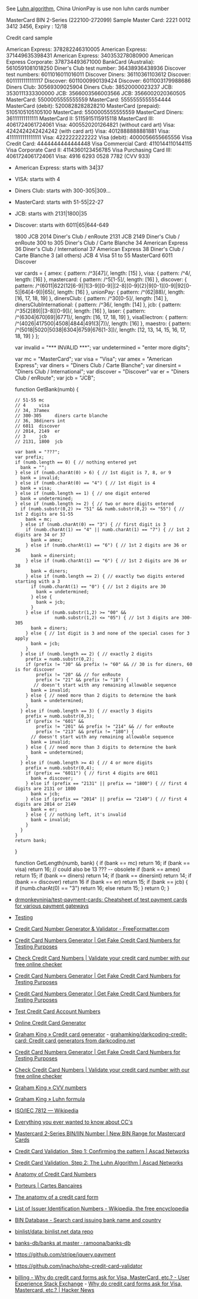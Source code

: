See [Luhn algorithm](Algorithms#luhn), China UnionPay is use non luhn cards number

MasterCard BIN 2-Series (222100-272099)
Sample Master Card: 2221 0012 3412 3456, Expiry : 12/18

Credit card sample

American Express: 378282246310005
American Express: 371449635398431
American Express: 340353278080900
American Express Corporate: 378734493671000
BankCard (Australia): 5610591081018250
Diner's Club test number: 36438936438936
Discover test numbers: 6011016011016011
Discover Diners: 36110361103612
Discover: 6011111111111117
Discover: 6011000990139424
Discover: 6011003179988686
Diners Club: 30569309025904
Diners Club: 38520000023237
JCB: 3530111333300000
JCB: 3566003566003566
JCB: 3566002020360505
MasterCard: 5500005555555559
MasterCard: 5555555555554444
MasterCard (debit): 5200828282828210
MasterCard (prepaid): 5105105105105100
MasterCard: 5500005555555559
MasterCard Diners: 36111111111111
MasterCard II: 5115915115915118
MasterCard III: 4061724061724061
Visa: 4005520201264821 (without card art)
Visa: 4242424242424242 (with card art)
Visa: 4012888888881881
Visa: 4111111111111111
Visa: 4222222222222
Visa (debit): 4000056655665556
Visa Credit Card: 4444444444444448
Visa Commercial Card: 4110144110144115
Visa Corporate Card II: 4114360123456785
Visa Purchasing Card III: 4061724061724061
Visa: 4916 6293 0528 7782 (CVV 933)

- American Express: starts with 34|37
- VISA: starts with 4
- Diners Club: starts with 300-305|309...
- MasterCard: starts with 51-55|22-27
- JCB: starts with 2131|1800|35
- Discover: starts with 6011|65|644-649
 
	1800			JCB
	2014			Diner's Club / enRoute
	2131			JCB
	2149			Diner's Club / enRoute
	300 to 305		Diner's Club / Carte Blanche
	34				American Express
	36				Diner's Club / International
	37				American Express
	38				Diner's Club / Carte Blanche
	3 (all others)	JCB
	4				Visa
	51 to 55		MasterCard
	6011			Discover

	var
	cards = {
		amex: {
			pattern: /^3[47]/,
			length: [15]
		},
		visa: {
			pattern: /^4/,
			length: [16]
		},
		mastercard: {
			pattern: /^5[1-5]/,
			length: [16]
		},
		discover: {
			pattern: /^(6011|622(12[6-9]|1[3-9][0-9]|[2-8][0-9]{2}|9[0-1][0-9]|92[0-5]|64[4-9])|65)/,
			length: [16]
		},
		unionPay: {
			pattern: /^(62|88)/,
			length: [16, 17, 18, 19]
		},
		dinersClub: {
			pattern: /^30[0-5]/,
			length: [14]
		},
		dinersClubInternational: {
			pattern: /^36/,
			length: [14]
		},
		jcb: {
			pattern: /^35(2[89]|[3-8][0-9])/,
			length: [16]
		},
		laser: {
			pattern: /^(6304|670[69]|6771)/,
			length: [16, 17, 18, 19]
		},
		visaElectron: {
			pattern: /^(4026|417500|4508|4844|491(3|7))/,
			length: [16]
		},
		maestro: {
			pattern: /^(5018|5020|5038|6304|6759|676[1-3])/,
			length: [12, 13, 14, 15, 16, 17, 18, 19]
		}
	};


	var invalid = "*** INVALID ***";
	var undetermined = "enter more digits";
	
	var mc = "MasterCard";
	var visa = "Visa";
	var amex = "American Express";
	var diners = "Diners Club / Carte Blanche";
	var dinersint = "Diners Club / International";
	var discover = "Discover"
	var er = "Diners Club / enRoute";
	var jcb = "JCB";
	
	function GetBank(numb) {
	
	  // 51-55 mc
	  // 4     visa
	  // 34, 37amex
	  // 300-305     diners carte blanche
	  // 36, 38diners int
	  // 6011  discover
	  // 2014, 2149  er
	  // 3     jcb
	  // 2131, 1800  jcb
	
	  var bank = "???";
	  var prefix;
	  if (numb.length == 0) { // nothing entered yet
	    bank = "";
	  } else if (numb.charAt(0) > 6) { // 1st digit is 7, 8, or 9
	    bank = invalid;
	  } else if (numb.charAt(0) == "4") { // 1st digit is 4
	    bank = visa;
	  } else if (numb.length == 1) { // one digit entered
	    bank = undetermined;
	  } else if (numb.length >= 2) { // two or more digits entered
	    if (numb.substr(0,2) >= "51" && numb.substr(0,2) <= "55") { // 1st 2 digits are 51-55
	      bank = mc;
	    } else if (numb.charAt(0) == "3") { // first digit is 3
	      if (numb.charAt(1) == "4" || numb.charAt(1) == "7") { // 1st 2 digits are 34 or 37
	        bank = amex;
	      } else if (numb.charAt(1) == "6") { // 1st 2 digits are 36 or 36
	        bank = dinersint;
	      } else if (numb.charAt(1) == "6") { // 1st 2 digits are 36 or 38
	        bank = diners;
	      } else if (numb.length == 2) { // exactly two digits entered starting with a 3
	        if (numb.charAt(1) == "0") { // 1st 2 digits are 30
	          bank = undetermined;
	        } else {
	          bank = jcb;
	        }
	      } else if (numb.substr(1,2) >= "00" &&
	                 numb.substr(1,2) <= "05") { // 1st 3 digits are 300-305
	        bank = diners;
	      } else { // 1st digit is 3 and none of the special cases for 3 apply
	        bank = jcb;
	      }
	    } else if (numb.length == 2) { // exactly 2 digits
	      prefix = numb.substr(0,2);
	      if (prefix != "30" && prefix != "60" && // 30 is for diners, 60 is for discover
	          prefix != "20" && // for enRoute
	          prefix != "21" && prefix != "18") {
	         // doesn't start with any remaining allowable sequence
	        bank = invalid;
	      } else { // need more than 2 digits to determine the bank
	        bank = undetermined;
	      }
	    } else if (numb.length == 3) { // exactly 3 digits
	      prefix = numb.substr(0,3);
	      if (prefix != "601" &&
	          prefix != "201" && prefix != "214" && // for enRoute 
	          prefix != "213" && prefix != "180") {
	        // doesn't start with any remaining allowable sequence
	        bank = invalid;
	      } else { // need more than 3 digits to determine the bank
	        bank = undetermined;
	      }
	    } else if (numb.length >= 4) { // 4 or more digits
	      prefix = numb.substr(0,4);
	      if (prefix == "6011") { // first 4 digits are 6011
	        bank = discover;
	      } else if (prefix == "2131" || prefix == "1800") { // first 4 digits are 2131 or 1800
	        bank = jcb;
	      } else if (prefix == "2014" || prefix == "2149") { // first 4 digits are 2014 or 2149
	        bank = er;
	      } else { // nothing left, it's invalid
	        bank = invalid;
	      }
	    }
	  }
	  return bank;
	}
	
	function GetLength(numb, bank) {
	  if (bank == mc) return 16;
	  if (bank == visa) return 16; // could also be 13 ??? -- obsolete
	  if (bank == amex) return 15;
	  if (bank == diners) return 14;
	  if (bank == dinersint) return 14;
	  if (bank == discover) return 16
	  if (bank == er) return 15;
	  if (bank == jcb) {
	    if (numb.charAt(0) == "3") return 16; else return 15;
	  }
	  return 0;
	}

- [drmonkeyninja/test-payment-cards: Cheatsheet of test payment cards for various payment gateways](https://github.com/drmonkeyninja/test-payment-cards)
- [Testing](https://stripe.com/docs/testing)
- [Credit Card Number Generator & Validator - FreeFormatter.com](http://www.freeformatter.com/credit-card-number-generator-validator.html)
- [Credit Card Numbers Generator | Get Fake Credit Card Numbers for Testing Purposes](http://www.getcreditcardnumbers.com/)
- [Check Credit Card Numbers | Validate your credit card number with our free online checker](http://www.validcreditcardnumber.com/)
- [Credit Card Numbers Generator | Get Fake Credit Card Numbers for Testing Purposes](http://www.getcreditcardnumbers.com/cvv-numbers-credit-card)
- [Credit Card Numbers Generator | Get Fake Credit Card Numbers for Testing Purposes](http://www.getcreditcardnumbers.com/credit-card-generator)
- [Test Credit Card Account Numbers](http://www.paypalobjects.com/en_US/vhelp/paypalmanager_help/credit_card_numbers.htm)
- [Online Credit Card Generator](https://names.igopaygo.com/credit-card)
- [Graham King » Credit card generator](https://www.darkcoding.net/credit-card-generator/) - [grahamking/darkcoding-credit-card: Credit card generators from darkcoding.net](https://github.com/grahamking/darkcoding-credit-card)
- [Credit Card Numbers Generator | Get Fake Credit Card Numbers for Testing Purposes](http://www.getcreditcardnumbers.com/)
- [Check Credit Card Numbers | Validate your credit card number with our free online checker](http://www.validcreditcardnumber.com/)
- [Graham King » CVV numbers](https://www.darkcoding.net/credit-card/cvv-numbers/)
- [Graham King » Luhn formula](https://www.darkcoding.net/credit-card/luhn-formula/)
- [ISO/IEC 7812 — Wikipedia](https://en.wikipedia.org/wiki/ISO/IEC_7812)
- [Everything you ever wanted to know about CC's](http://euro.ecom.cmu.edu/resources/elibrary/everycc.htm)
- [Mastercard 2-Series BIN/IIN Number | New BIN Range for Mastercard Cards](https://www.mastercard.us/en-us/issuers/get-support/2-series-bin-expansion.html)
- [Credit Card Validation, Step 1: Confirming the pattern | Ascad Networks](http://web.archive.org/web/20151012122918/http://www.ascadnetworks.com/Guides-and-Tips/Credit-Card-Validation,-Step-1:-Confirming-the-pattern)
- [Credit Card Validation, Step 2: The Luhn Algorithm | Ascad Networks](http://web.archive.org/web/20151021075528/http://www.ascadnetworks.com/Guides-and-Tips/Credit-Card-Validation,-Step-2:-The-Luhn-Algorithm)
- [Anatomy of Credit Card Numbers](http://web.archive.org/web/20120614072656/http://www.merriampark.com/anatomycc.htm)
- [Porteurs | Cartes Bancaires](http://www.cartes-bancaires.com/fr)

- [The anatomy of a credit card form](https://uxdesign.cc/the-anatomy-of-a-credit-card-payment-form-32ec0e5708bb)

- [List of Issuer Identification Numbers - Wikipedia, the free encyclopedia](https://web.archive.org/web/20130827121726/http://en.wikipedia.org/wiki/List_of_Bank_Identification_Numbers)
- [BIN Database - Search card issuing bank name and country](https://www.bindb.com/bin-database.html)
- [binlist/data: binlist.net data repo](https://github.com/binlist/data)
- [banks-db/banks at master · ramoona/banks-db](https://github.com/ramoona/banks-db/tree/master/banks)

- https://github.com/stripe/jquery.payment
- https://github.com/inacho/php-credit-card-validator

- [billing - Why do credit card forms ask for Visa, MasterCard, etc.? - User Experience Stack Exchange](http://ux.stackexchange.com/questions/51346/why-do-credit-card-forms-ask-for-visa-mastercard-etc) - [Why do credit card forms ask for Visa, Mastercard, etc.? | Hacker News](https://news.ycombinator.com/item?id=7158626)
